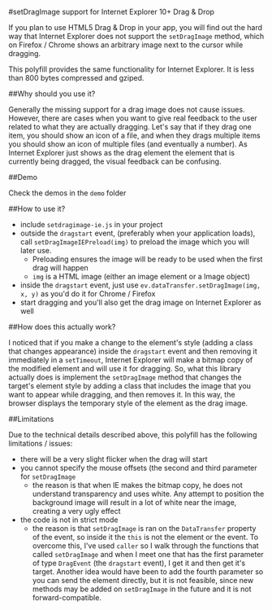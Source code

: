 #setDragImage support for Internet Explorer 10+ Drag & Drop

If you plan to use HTML5 Drag & Drop in your app, you will find out the hard way that Internet Explorer does not support the `setDragImage` method, which on Firefox / Chrome shows an arbitrary image next to the cursor while dragging.

This polyfill provides the same functionality for Internet Explorer. It is less than 800 bytes compressed and gziped.

##Why should you use it?

Generally the missing support for a drag image does not cause issues. However, there are cases when you want to give real feedback to the user related to what they are actually dragging. Let's say that if they drag one item, you should show an icon of a file, and when they drags multiple items you should show an icon of multiple files (and eventually a number). As Internet Explorer just shows as the drag element the element that is currently being dragged, the visual feedback can be confusing.

##Demo

Check the demos in the `demo` folder

##How to use it?

* include `setdragimage-ie.js` in your project
* outside the `dragstart` event, (preferably when your application loads), call `setDragImageIEPreload(img)` to preload the image which you will later use.
    * Preloading ensures the image will be ready to be used when the first drag will happen
    * `img` is a HTML image (either an image element or a Image object)
* inside the `dragstart` event, just use `ev.dataTransfer.setDragImage(img, x, y)` as you'd do it for Chrome / Firefox
* start dragging and you'll also get the drag image on Internet Explorer as well

##How does this actually work?

I noticed that if you make a change to the element's style (adding a class that changes appearance) inside the `dragstart` event and then removing it immediately in a `setTimeout`, Internet Explorer will make a bitmap copy of the modified element and will use it for dragging.
So, what this library actually does is implement the `setDragImage` method that changes the target's element style by adding a class that includes the image that you want to appear while dragging, and then removes it. In this way, the browser displays the temporary style of the element as the drag image.

##Limitations

Due to the technical details described above, this polyfill has the following limitations / issues:

* there will be a very slight flicker when the drag will start
* you cannot specify the mouse offsets (the second and third parameter for `setDragImage`
    * the reason is that when IE makes the bitmap copy, he does not understand transparency and uses white. Any attempt to position the background image will result in a lot of white near the image, creating a very ugly effect
* the code is not in strict mode
    * the reason is that `setDragImage` is ran on the `DataTransfer` property of the event, so inside it the `this` is not the element or the event. To overcome this, I've used `caller` so I walk through the functions that called `setDragImage` and when I meet one that has the first parameter of type `DragEvent` (the `dragstart` event), I get it and then get it's target. Another idea would have been to add the fourth parameter so you can send the element directly, but it is not feasible, since new methods may be added on `setDragImage` in the future and it is not forward-compatible.
